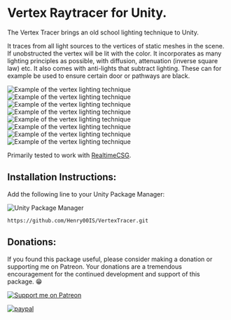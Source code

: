 # Vertex Raytracer for Unity.

The Vertex Tracer brings an old school lighting technique to Unity.

It traces from all light sources to the vertices of static meshes in the scene. If unobstructed the vertex will be lit with the color. It incorporates as many lighting principles as possible, with diffusion, attenuation (inverse square law) etc. It also comes with anti-lights that subtract lighting. These can for example be used to ensure certain door or pathways are black.

![Example of the vertex lighting technique](https://github.com/Henry00IS/VertexTracer/wiki/images/home/example1.png)
![Example of the vertex lighting technique](https://github.com/Henry00IS/VertexTracer/wiki/images/home/example2.png)
![Example of the vertex lighting technique](https://github.com/Henry00IS/VertexTracer/wiki/images/home/example3.png)
![Example of the vertex lighting technique](https://github.com/Henry00IS/VertexTracer/wiki/images/home/example4.png)
![Example of the vertex lighting technique](https://github.com/Henry00IS/VertexTracer/wiki/images/home/example5.png)
![Example of the vertex lighting technique](https://github.com/Henry00IS/VertexTracer/wiki/images/home/example6.png)
![Example of the vertex lighting technique](https://github.com/Henry00IS/VertexTracer/wiki/images/home/example7.png)
![Example of the vertex lighting technique](https://github.com/Henry00IS/VertexTracer/wiki/images/home/example8.png)

Primarily tested to work with [RealtimeCSG](https://github.com/LogicalError/realtime-CSG-for-unity).

## Installation Instructions:

Add the following line to your Unity Package Manager:

![Unity Package Manager](https://user-images.githubusercontent.com/7905726/84954483-c82ba100-b0f5-11ea-9cd0-1cdc24ef2660.png)

`https://github.com/Henry00IS/VertexTracer.git`

## Donations:

If you found this package useful, please consider making a donation or supporting me on Patreon. Your donations are a tremendous encouragement for the continued development and support of this package. 😁

[![Support me on Patreon](https://img.shields.io/endpoint.svg?url=https%3A%2F%2Fshieldsio-patreon.vercel.app%2Fapi%3Fusername%3Dhenrydejongh%26type%3Dpatrons&style=for-the-badge)](https://patreon.com/henrydejongh)

[![paypal](https://www.paypalobjects.com/en_US/i/btn/btn_donateCC_LG.gif)](https://paypal.me/henrydejongh)
